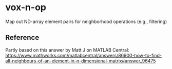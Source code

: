 # vox-n-op
Map out ND-array element pairs for neighborhood operations (e.g., filtering)

## Reference
Partly based on this answer by Matt J on MATLAB Central:
https://www.mathworks.com/matlabcentral/answers/86900-how-to-find-all-neighbours-of-an-element-in-n-dimensional-matrix#answer_96475
